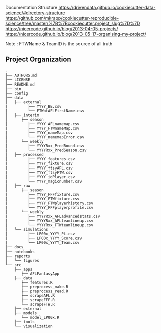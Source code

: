 
Documentation Structure
https://drivendata.github.io/cookiecutter-data-science/#directory-structure  
https://github.com/mkrapp/cookiecutter-reproducible-science/tree/master/%7B%7Bcookiecutter.project_slug%7D%7D  
https://nicercode.github.io/blog/2013-04-05-projects/  
https://nicercode.github.io/blog/2013-05-17-organising-my-project/  


Note : FTWName & TeamID is the source of all truth  

Project Organization
--------------------

    .
    ├── AUTHORS.md
    ├── LICENSE
    ├── README.md
    ├── bin
    ├── config
    ├── data
    │   ├── external  
    |         ├── YYYY_BE.csv  
    |         └── FTWotAFLFirstName.csv             
    │   ├── interim  
    │      ├── season
    |         ├── YYYY_AFLnamemap.csv  
    |         ├── YYYY_FTWnameMap.csv    
    |         ├── YYYY_nameMap.csv    
    |         └── YYYY_namemapError.csv       
    │      └── weekly  
    |         ├── YYYYRxx_PredRound.csv  
    |         └── YYYYRxx_PredSeason.csv  
    │   ├── processed
    |         ├── YYYY_features.csv  
    |         ├── YYYY_fixture.csv  
    |         ├── YYYY_ftsyAFL.csv  
    |         ├── YYYY_ftsyFTW.csv  
    |         ├── YYYY_idPlayer.csv  
    |         └── YYYY_magicnumber.csv      
    │   ├── raw  
    │      ├── season
    |         ├── YYYY_FFFfixture.csv  
    |         ├── YYYY_FTWfixture.csv  
    |         ├── YYYY_FTWplayerhistory.csv  
    |         └── YYYY_FFFplayerprofile.csv    
    │      └── weekly  
    |         ├── YYYYRxx_AFLadvancedstats.csv  
    |         ├── YYYYRxx_AFLteamlineup.csv  
    |         └── YYYYRxx_FTWteamlineup.csv   
    │   └── simulations 
    |         ├── LP00x_YYYY_PL.csv
    |         ├── LP00x_YYYY_Score.csv
    |         └── LP00x_YYYY_Team.csv   
    ├── docs
    ├── notebooks
    ├── reports
    │   └── figures
    └── src
        ├── apps
           ├── AFLFantasyApp          
        ├── data
           ├── features.R  
           ├── preprocess_make.R  
           ├── preprocess_read.R  
           ├── scrapeAFL.R 
           ├── scrapeFFF.R 
           └── scrapeFTW.R          
        ├── external
        ├── models
           └── model_LP00x.R          
        ├── tools
        └── visualization
